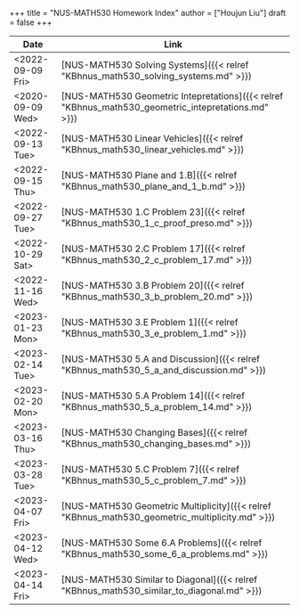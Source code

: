 +++
title = "NUS-MATH530 Homework Index"
author = ["Houjun Liu"]
draft = false
+++

| Date                                                                                         | Link                                                                                                |
|----------------------------------------------------------------------------------------------|-----------------------------------------------------------------------------------------------------|
| <span class="timestamp-wrapper"><span class="timestamp">&lt;2022-09-09 Fri&gt;</span></span> | [NUS-MATH530 Solving Systems]({{< relref "KBhnus_math530_solving_systems.md" >}})                   |
| <span class="timestamp-wrapper"><span class="timestamp">&lt;2020-09-09 Wed&gt;</span></span> | [NUS-MATH530 Geometric Intepretations]({{< relref "KBhnus_math530_geometric_intepretations.md" >}}) |
| <span class="timestamp-wrapper"><span class="timestamp">&lt;2022-09-13 Tue&gt;</span></span> | [NUS-MATH530 Linear Vehicles]({{< relref "KBhnus_math530_linear_vehicles.md" >}})                   |
| <span class="timestamp-wrapper"><span class="timestamp">&lt;2022-09-15 Thu&gt;</span></span> | [NUS-MATH530 Plane and 1.B]({{< relref "KBhnus_math530_plane_and_1_b.md" >}})                       |
| <span class="timestamp-wrapper"><span class="timestamp">&lt;2022-09-27 Tue&gt;</span></span> | [NUS-MATH530 1.C Problem 23]({{< relref "KBhnus_math530_1_c_proof_preso.md" >}})                    |
| <span class="timestamp-wrapper"><span class="timestamp">&lt;2022-10-29 Sat&gt;</span></span> | [NUS-MATH530 2.C Problem 17]({{< relref "KBhnus_math530_2_c_problem_17.md" >}})                     |
| <span class="timestamp-wrapper"><span class="timestamp">&lt;2022-11-16 Wed&gt;</span></span> | [NUS-MATH530 3.B Problem 20]({{< relref "KBhnus_math530_3_b_problem_20.md" >}})                     |
| <span class="timestamp-wrapper"><span class="timestamp">&lt;2023-01-23 Mon&gt;</span></span> | [NUS-MATH530 3.E Problem 1]({{< relref "KBhnus_math530_3_e_problem_1.md" >}})                       |
| <span class="timestamp-wrapper"><span class="timestamp">&lt;2023-02-14 Tue&gt;</span></span> | [NUS-MATH530 5.A and Discussion]({{< relref "KBhnus_math530_5_a_and_discussion.md" >}})             |
| <span class="timestamp-wrapper"><span class="timestamp">&lt;2023-02-20 Mon&gt;</span></span> | [NUS-MATH530 5.A Problem 14]({{< relref "KBhnus_math530_5_a_problem_14.md" >}})                     |
| <span class="timestamp-wrapper"><span class="timestamp">&lt;2023-03-16 Thu&gt;</span></span> | [NUS-MATH530 Changing Bases]({{< relref "KBhnus_math530_changing_bases.md" >}})                     |
| <span class="timestamp-wrapper"><span class="timestamp">&lt;2023-03-28 Tue&gt;</span></span> | [NUS-MATH530 5.C Problem 7]({{< relref "KBhnus_math530_5_c_problem_7.md" >}})                       |
| <span class="timestamp-wrapper"><span class="timestamp">&lt;2023-04-07 Fri&gt;</span></span> | [NUS-MATH530 Geometric Multiplicity]({{< relref "KBhnus_math530_geometric_multiplicity.md" >}})     |
| <span class="timestamp-wrapper"><span class="timestamp">&lt;2023-04-12 Wed&gt;</span></span> | [NUS-MATH530 Some 6.A Problems]({{< relref "KBhnus_math530_some_6_a_problems.md" >}})               |
| <span class="timestamp-wrapper"><span class="timestamp">&lt;2023-04-14 Fri&gt;</span></span> | [NUS-MATH530 Similar to Diagonal]({{< relref "KBhnus_math530_similar_to_diagonal.md" >}})           |
